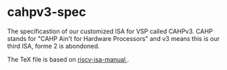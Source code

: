 # cahpv3-spec
The specificastion of our customized ISA for VSP called CAHPv3. 
CAHP stands for "CAHP Ain't for Hardware Processors" and v3 means this is our third ISA, forme 2 is abondoned.

The TeX file is based on [riscv-isa-manual ](https://github.com/riscv/riscv-isa-manual).
